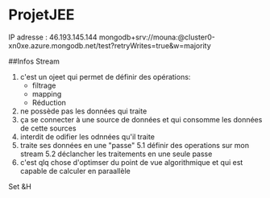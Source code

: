# ProjetJEE

IP adresse :
46.193.145.144
mongodb+srv://mouna:<password>@cluster0-xn0xe.azure.mongodb.net/test?retryWrites=true&w=majority


##Infos
Stream 
1. c'est un ojeet qui permet de définir des opérations:
    * filtrage
    * mapping
    * Réduction
2. ne possède pas les données qui traite
3. ça se connecter à une source de données et qui consomme les données de cette sources
4. interdit de odifier les odnnées qu'il traite
5. traite ses données en une "passe"
    5.1 définir des operations sur mon stream
    5.2 déclancher les traitements en une seule passe
6. c'est qlq chose d'optimser du point de vue algorithmique et qui est capable de calculer en paraallèle


Set &H

